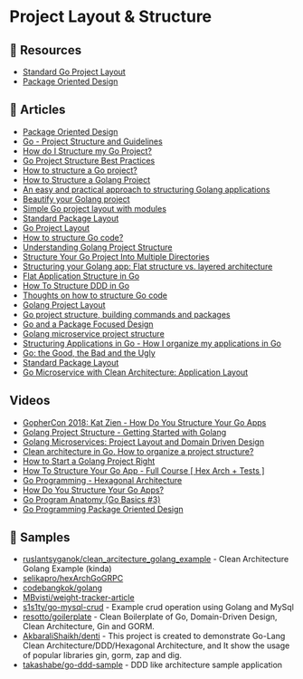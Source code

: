 # Project Layout & Structure

## 📘 Resources
- [Standard Go Project Layout](https://github.com/golang-standards/project-layout)
- [Package Oriented Design](https://github.com/ardanlabs/gotraining/tree/master/topics/go/design/packaging)
## 📕 Articles
- [Package Oriented Design](https://www.ardanlabs.com/blog/2017/02/package-oriented-design.html)
- [Go - Project Structure and Guidelines](https://dev.to/jinxankit/go-project-structure-and-guidelines-4ccm)
- [How do I Structure my Go Project?](https://www.wolfe.id.au/2020/03/10/how-do-i-structure-my-go-project/)
- [Go Project Structure Best Practices](https://tutorialedge.net/golang/go-project-structure-best-practices/)
- [How to structure a Go project?](https://vsupalov.com/go-folder-structure/)
- [How to Structure a Golang Project](https://qvault.io/golang/golang-project-structure/)
- [An easy and practical approach to structuring Golang applications](https://levelup.gitconnected.com/a-practical-approach-to-structuring-go-applications-7f77d7f9c189)
- [Beautify your Golang project](https://itnext.io/beautify-your-golang-project-f795b4b453aa)
- [Simple Go project layout with modules](https://eli.thegreenplace.net/2019/simple-go-project-layout-with-modules/)
- [Standard Package Layout](https://www.gobeyond.dev/standard-package-layout/)
- [Go Project Layout](https://medium.com/golang-learn/go-project-layout-e5213cdcfaa2)
- [How to structure Go code?](https://developer20.com/how-to-structure-go-code/)
- [Understanding Golang Project Structure](https://teemukanstren.com/2020/10/27/understanding-golang-project-structure/)
- [Structure Your Go Project Into Multiple Directories](https://www.jodylecompte.com/posts/go-structure-your-go-project/)
- [Structuring your Golang app: Flat structure vs. layered architecture](https://blog.logrocket.com/flat-structure-vs-layered-architecture-structuring-your-go-app/)
- [Flat Application Structure in Go](https://www.calhoun.io/flat-application-structure/)
- [How To Structure DDD in Go](https://programmingpercy.tech/blog/how-to-structure-ddd-in-go/)
- [Thoughts on how to structure Go code](https://changelog.com/posts/on-go-application-structure)
- [Golang Project Layout](https://manfred.life/golang-project-layout)
- [Go project structure, building commands and packages](https://technobeans.com/2018/12/21/go-project-structure-building-commands-and-packages/)
- [Go and a Package Focused Design](https://blog.gopheracademy.com/advent-2016/go-and-package-focused-design/)
- [Golang microservice project structure ](https://stackoverflow.com/questions/45776238/golang-microservice-project-structure)
- [Structuring Applications in Go - How I organize my applications in Go](https://medium.com/@benbjohnson/structuring-applications-in-go-3b04be4ff091)
- [Go: the Good, the Bad and the Ugly](https://bluxte.net/musings/2018/04/10/go-good-bad-ugly/)
- [Standard Package Layout](https://medium.com/@benbjohnson/standard-package-layout-7cdbc8391fc1)
- [Go Microservice with Clean Architecture: Application Layout](https://medium.com/@jfeng45/go-micro-service-with-clean-architecture-application-layout-e6216dbb835a)

## Videos
- [GopherCon 2018: Kat Zien - How Do You Structure Your Go Apps](https://www.youtube.com/watch?v=oL6JBUk6tj0)
- [Golang Project Structure - Getting Started with Golang](https://www.youtube.com/watch?v=a6-OHTNtsG4)
- [Golang Microservices: Project Layout and Domain Driven Design](https://www.youtube.com/watch?v=LUvid5TJ81Y)
- [Clean architecture in Go. How to organize a project structure?](https://www.youtube.com/watch?v=goC-gCNWhS4)
- [How to Start a Golang Project Right](https://www.youtube.com/watch?v=Ot9Em123Fz8)
- [How To Structure Your Go App - Full Course [ Hex Arch + Tests ]](https://www.youtube.com/watch?v=MpFog2kZsHk)
- [Go Programming - Hexagonal Architecture](https://www.youtube.com/watch?v=k3JZI-sQs2k)
- [How Do You Structure Your Go Apps?](https://www.youtube.com/watch?v=1rxDzs0zgcE)
- [Go Program Anatomy (Go Basics #3)](https://www.youtube.com/watch?v=MSB8LXuUjFc)
- [Go Programming Package Oriented Design](https://www.youtube.com/watch?v=raWGeSom5bE)
## 🚀 Samples
- [ruslantsyganok/clean_arcitecture_golang_example](https://github.com/ruslantsyganok/clean_arcitecture_golang_example) - Clean Architecture Golang Example (kinda)
- [selikapro/hexArchGoGRPC](https://github.com/selikapro/hexArchGoGRPC)
- [codebangkok/golang](https://github.com/codebangkok/golang)
- [MBvisti/weight-tracker-article](https://github.com/MBvisti/weight-tracker-article)
- [s1s1ty/go-mysql-crud](https://github.com/s1s1ty/go-mysql-crud) - Example crud operation using Golang and MySql
- [resotto/goilerplate](https://github.com/resotto/goilerplate) - Clean Boilerplate of Go, Domain-Driven Design, Clean Architecture, Gin and GORM.
- [AkbaraliShaikh/denti](https://github.com/AkbaraliShaikh/denti) - This project is created to demonstrate Go-Lang Clean Architecture/DDD/Hexagonal Architecture, and It show the usage of popular libraries gin, gorm, zap and dig.
- [takashabe/go-ddd-sample](https://github.com/takashabe/go-ddd-sample) - DDD like architecture sample application